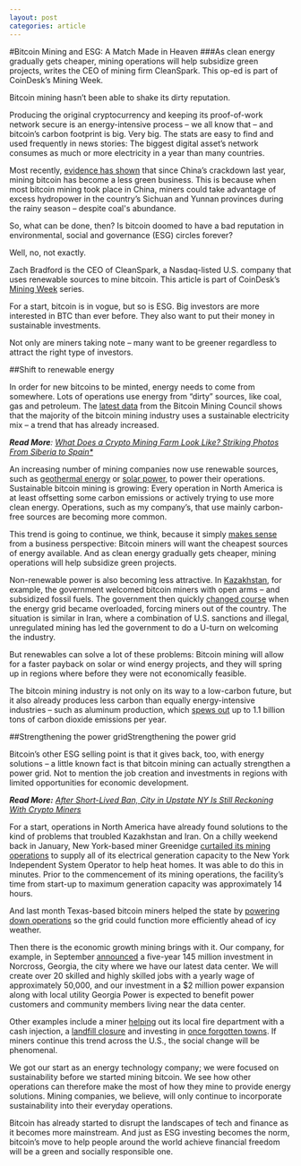 ```yaml
---
layout: post
categories: article
---
```



#Bitcoin Mining and ESG: A Match Made in Heaven
###As clean energy gradually gets cheaper, mining operations will help subsidize green projects, writes the CEO of mining firm CleanSpark. This op-ed is part of CoinDesk’s Mining Week.

Bitcoin mining hasn’t been able to shake its dirty reputation.

Producing the original cryptocurrency and keeping its proof-of-work network secure is an energy-intensive process – we all know that – and bitcoin’s carbon footprint is big. Very big. The stats are easy to find and used frequently in news stories: The biggest digital asset’s network consumes as much or more electricity in a year than many countries.

Most recently, [evidence has shown](https://edition.cnn.com/2022/02/26/investing/bitcoin-mining-renewable-energy/index.html) that since China’s crackdown last year, mining bitcoin has become a less green business. This is because when most bitcoin mining took place in China, miners could take advantage of excess hydropower in the country’s Sichuan and Yunnan provinces during the rainy season – despite coal's abundance.

So, what can be done, then? Is bitcoin doomed to have a bad reputation in environmental, social and governance (ESG) circles forever?

Well, no, not exactly.

Zach Bradford is the CEO of CleanSpark, a Nasdaq-listed U.S. company that uses renewable sources to mine bitcoin. This article is part of CoinDesk’s [Mining Week](https://www.coindesk.com/layer2/miningweek/) series.

For a start, bitcoin is in vogue, but so is ESG. Big investors are more interested in BTC than ever before. They also want to put their money in sustainable investments.

Not only are miners taking note – many want to be greener regardless to attract the right type of investors.

##Shift to renewable energy

In order for new bitcoins to be minted, energy needs to come from somewhere. Lots of operations use energy from “dirty” sources, like coal, gas and petroleum. The [latest data](https://bitcoinminingcouncil.com/q4-bitcoin-mining-council-survey-confirms-sustainable-power-mix-and-technological-efficiency/) from the Bitcoin Mining Council shows that the majority of the bitcoin mining industry uses a sustainable electricity mix – a trend that has already increased.

***Read More**: [What Does a Crypto Mining Farm Look Like? Striking Photos From Siberia to Spain*](https://www.coindesk.com/layer2/miningweek/2022/03/21/what-does-a-crypto-mining-farm-look-like-striking-photos-from-siberia-to-spain/)*

An increasing number of mining companies now use renewable sources, such as [geothermal energy](https://www.euronews.com/next/2021/10/29/volcanic-energy-is-creating-bitcoin-in-el-salvador) or [solar power](https://blog.blockstream.com/en-blockstream-and-square-inc-join-forces-for-solar-powered-bitcoin-mining/), to power their operations. Sustainable bitcoin mining is growing: Every operation in North America is at least offsetting some carbon emissions or actively trying to use more clean energy. Operations, such as my company’s, that use mainly carbon-free sources are becoming more common.

This trend is going to continue, we think, because it simply [makes sense](https://www.coindesk.com/policy/2021/10/11/bitcoin-mining-is-reshaping-the-energy-sector-and-no-one-is-talking-about-it/) from a business perspective: Bitcoin miners will want the cheapest sources of energy available. And as clean energy gradually gets cheaper, mining operations will help subsidize green projects.

Non-renewable power is also becoming less attractive. In [Kazakhstan](https://ccaf.io/cbeci/mining_map), for example, the government welcomed bitcoin miners with open arms – and subsidized fossil fuels. The government then quickly [changed course](https://www.bloomberg.com/news/articles/2021-12-09/bitcoin-btc-miners-who-flocked-to-kazakhstan-now-see-zero-potential#:~:text=Kazakhstan%20emerged%20earlier%20this%20year,for%20the%20business%20is%20electricity.) when the energy grid became overloaded, forcing miners out of the country. The situation is similar in Iran, where a combination of U.S. sanctions and illegal, unregulated mining has led the government to do a U-turn on welcoming the industry.

But renewables can solve a lot of these problems: Bitcoin mining will allow for a faster payback on solar or wind energy projects, and they will spring up in regions where before they were not economically feasible.

The bitcoin mining industry is not only on its way to a low-carbon future, but it also already produces less carbon than equally energy-intensive industries – such as aluminum production, which [spews out](https://www.greenbiz.com/article/why-addressing-aluminum-industrys-carbon-footprint-key-climate-action) up to 1.1 billion tons of carbon dioxide emissions per year.

##Strengthening the power gridStrengthening the power grid

Bitcoin’s other ESG selling point is that it gives back, too, with energy solutions – a little known fact is that bitcoin mining can actually strengthen a power grid. Not to mention the job creation and investments in regions with limited opportunities for economic development.

***Read More:** [After Short-Lived Ban, City in Upstate NY Is Still Reckoning With Crypto Miners](https://www.coindesk.com/layer2/miningweek/2022/03/21/after-short-lived-ban-ny-town-is-still-reckoning-with-crypto-miners-next-door/)*

For a start, operations in North America have already found solutions to the kind of problems that troubled Kazakhstan and Iran. On a chilly weekend back in January, New York-based miner Greenidge [curtailed its mining operations](https://www.chronicle-express.com/story/news/2022/01/21/greenidge-curtails-bitcoin-support-grid-high-electricity-needs/6577603001/) to supply all of its electrical generation capacity to the New York Independent System Operator to help heat homes. It was able to do this in minutes. Prior to the commencement of its mining operations, the facility’s time from start-up to maximum generation capacity was approximately 14 hours.

And last month Texas-based bitcoin miners helped the state by [powering down operations](https://www.cnbc.com/2022/02/03/winter-storm-descends-on-texas-bitcoin-miners-shut-off-to-protect-ercot.html) so the grid could function more efficiently ahead of icy weather.

Then there is the economic growth mining brings with it. Our company, for example, in September [announced](https://www.globenewswire.com/news-release/2021/09/16/2298498/0/en/CleanSpark-Joins-with-Partnership-Gwinnett-to-Announce-145-Million-in-Capital-and-Human-Investments.html) a five-year 145 million investment in Norcross, Georgia, the city where we have our latest data center. We will create over 20 skilled and highly skilled jobs with a yearly wage of approximately 50,000, and our investment in a $2 million power expansion along with local utility Georgia Power is expected to benefit power customers and community members living near the data center.

Other examples include a miner [helping](helping) out its local fire department with a cash injection, a [landfill closure](https://www.observer-review.com/greenidge-announces-landfill-closure-solar-plans-cms-7158) and investing in [once forgotten towns](https://blockworks.co/small-crypto-miners-are-fixating-on-dwindling-towns-and-dilapidated-buildings/). If miners continue this trend across the U.S., the social change will be phenomenal.

We got our start as an energy technology company; we were focused on sustainability before we started mining bitcoin. We see how other operations can therefore make the most of how they mine to provide energy solutions. Mining companies, we believe, will only continue to incorporate sustainability into their everyday operations.

Bitcoin has already started to disrupt the landscapes of tech and finance as it becomes more mainstream. And just as ESG investing becomes the norm, bitcoin’s move to help people around the world achieve financial freedom will be a green and socially responsible one.